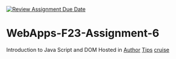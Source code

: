 [![Review Assignment Due Date](https://classroom.github.com/assets/deadline-readme-button-24ddc0f5d75046c5622901739e7c5dd533143b0c8e959d652212380cedb1ea36.svg)](https://classroom.github.com/a/b9NC0g7h)
# WebApps-F23-Assignment-6
Introduction to Java Script and DOM
Hosted in [Author](https://44-563-webapps-f23.github.io/44563-webapps-f23-assignment6-SweshikN/Author.html)
[Tips](https://44-563-webapps-f23.github.io/44563-webapps-f23-assignment6-SweshikN/Tips.html)
[cruise](https://44-563-webapps-f23.github.io/44563-webapps-f23-assignment6-SweshikN/cruise.html)

